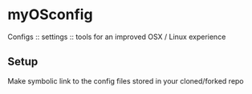 myOSconfig
==========

Configs :: settings :: tools for an improved OSX / Linux experience

## Setup

Make symbolic link to the config files stored in your cloned/forked repo

